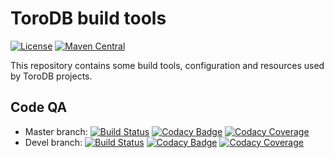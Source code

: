 ToroDB build tools
==================

[![License](https://img.shields.io/badge/License-Apache%202.0-blue.svg)](https://opensource.org/licenses/Apache-2.0)
[![Maven Central](https://maven-badges.herokuapp.com/maven-central/com.torodb/parent-pom/badge.svg)](https://maven-badges.herokuapp.com/maven-central/com.torodb/parent-pom)

This repository contains some build tools, configuration and resources used by ToroDB projects.

## Code QA
 * Master branch: 
[![Build Status](https://travis-ci.org/torodb/build-tools.svg?branch=master)](https://travis-ci.org/torodb/build-tools)
[![Codacy Badge](https://api.codacy.com/project/badge/grade/4674d7772d0846648a379af6d8c7d3bf?branch=master)](https://www.codacy.com/app/torodb/build-tools?utm_source=github.com&amp;utm_medium=referral&amp;utm_content=torodb/build-tools&amp;utm_campaign=Badge_Grade)
[![Codacy Coverage](https://api.codacy.com/project/badge/coverage/4674d7772d0846648a379af6d8c7d3bf?branch=master)](https://www.codacy.com/app/torodb/build-tools?utm_source=github.com&amp;utm_medium=referral&amp;utm_content=torodb/build-tools&amp;utm_campaign=Badge_Grade)
 * Devel branch:
[![Build Status](https://travis-ci.org/torodb/build-tools.svg?branch=devel)](https://travis-ci.org/torodb/build-tools)
[![Codacy Badge](https://api.codacy.com/project/badge/grade/4674d7772d0846648a379af6d8c7d3bf?branch=devel)](https://www.codacy.com/app/torodb/build-tools?utm_source=github.com&amp;utm_medium=referral&amp;utm_content=torodb/build-tools&amp;utm_campaign=Badge_Grade)
[![Codacy Coverage](https://api.codacy.com/project/badge/coverage/4674d7772d0846648a379af6d8c7d3bf?branch=devel)](https://www.codacy.com/app/torodb/build-tools?utm_source=github.com&amp;utm_medium=referral&amp;utm_content=torodb/build-tools&amp;utm_campaign=Badge_Grade)